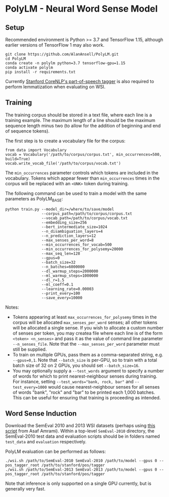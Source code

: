 # PolyLM - Neural Word Sense Model

## Setup
Recommended environment is Python >= 3.7 and TensorFlow 1.15, although earlier versions of TensorFlow 1 may also work.

    git clone https://github.com/AlanAnsell/PolyLM.git
    cd PolyLM
    conda create -n polylm python=3.7 tensorflow-gpu=1.15
    conda activate polylm
    pip install -r requirements.txt

Currently [Stanford CoreNLP's part-of-speech tagger](https://nlp.stanford.edu/software/tagger.shtml#Download) is also required to perform lemmatization when evaluating on WSI.


## Training
The training corpus should be stored in a text file, where each line is a training example. The maximum length of a line should be the maximum sequence length minus two (to allow for the addition of beginning and end of sequence tokens).

The first step is to create a vocabulary file for the corpus:

    from data import Vocabulary
    vocab = Vocabulary('/path/to/corpus/corpus.txt', min_occurrences=500, build=True)
    vocab.write_vocab_file('/path/to/corpus/vocab.txt')

The `min_occurrences` parameter controls which tokens are included in the vocabulary. Tokens which appear fewer than `min_occurrences` times in the corpus will be replaced with an `<UNK>` token during training.

The following command can be used to train a model with the same parameters as PolyLM<sub>BASE</sub>:

    python train.py --model_dir=/where/to/save/model
                    --corpus_path=/path/to/corpus/corpus.txt
                    --vocab_path=/path/to/corpus/vocab.txt
                    --embedding_size=256
                    --bert_intermediate_size=1024
                    --n_disambiguation_layers=4
                    --n_prediction_layers=12
                    --max_senses_per_word=8
                    --min_occurrences_for_vocab=500
                    --min_occurrences_for_polysemy=20000
                    --max_seq_len=128
                    --gpus=0
                    --batch_size=32
                    --n_batches=6000000
                    --dl_warmup_steps=2000000
                    --ml_warmup_steps=1000000
                    --dl_r=1.5
                    --ml_coeff=0.1
                    --learning_rate=0.00003
                    --print_every=100
                    --save_every=10000

Notes:
 * Tokens appearing at least `max_occurrences_for_polysemy` times in the corpus will be allocated `max_senses_per_word` senses; all other tokens will be allocated a single sense. If you wish to allocate a custom number of senses per token, you may createa file where each line is of the form `<token> <n_senses>` and pass it as the value of command line parameter `--n_senses_file`. Note that the `--max_senses_per_word` parameter must still be supplied.
 * To train on multiple GPUs, pass them as a comma-separated string, e.g. `--gpus=0,1`. Note that `--batch_size` is per-GPU, so to train with a total batch size of 32 on 2 GPUs, you should set `--batch_size=16`.
 * You may optionally supply a `--test_words` argument to specify a number of words for which to print nearest-neighbour senses during training. For instance, setting `--test_words="bank, rock, bar"` and `--test_every=1000` would cause nearest-neighbour senses for all senses of words "bank", "rock" and "bar" to be printed each 1,000 batches. This can be useful for ensuring that training is proceeding as intended.


## Word Sense Induction

Download the SemEval 2010 and 2013 WSI datasets (perhaps using [this script](https://github.com/asafamr/bertwsi/blob/master/download_resources.sh) from Asaf Amrami). Within a top-level `SemEval-2010` directory, the SemEval-2010 test data and evaluation scripts should be in folders named `test_data` and `evaluation` respectively.

PolyLM evaluation can be performed as follows:

    ./wsi.sh /path/to/SemEval-2010 SemEval-2010 /path/to/model --gpus 0 --pos_tagger_root /path/to/stanford/pos/tagger
    ./wsi.sh /path/to/SemEval-2013 SemEval-2013 /path/to/model --gpus 0 --pos_tagger_root /path/to/stanford/pos/tagger

Note that inference is only supported on a single GPU currently, but is generally very fast.
    
